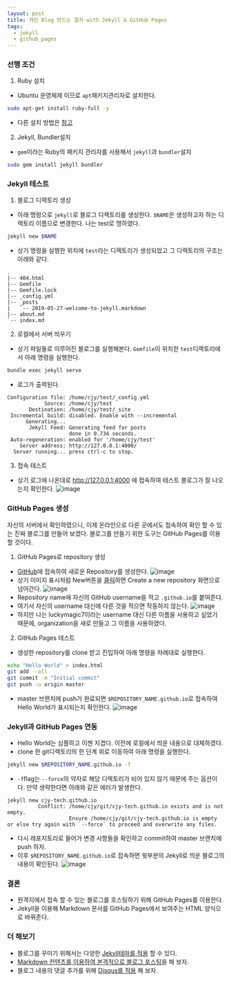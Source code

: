 ```yaml
---
layout: post
title: 개인 Blog 만드는 절차 with Jekyll & GitHub Pages
tags:
  - jekyll
  - github_pages
---
```


### 선행 조건

1. Ruby 설치
  * Ubuntu 운영체제 이므로 `apt`패키지관리자로 설치한다.
```bash
sudo apt-get install ruby-full -y
```
  * 다른 설치 방법은 [참고](https://www.ruby-lang.org/ko/documentation/installation/)
2. Jekyll, Bundler설치
  * `gem`이라는 Ruby의 패키지 관리자를 사용해서 `jekyll`과 `bundler`설치
```bash
sudo gem install jekyll bundler
```

### Jekyll 테스트

1. 블로그 디렉토리 생성
  * 아래 명령으로 `jekyll`로 블로그 디렉토리를 생성한다. `$NAME`은 생성하고자 하는 디렉토리 이름으로 변경한다. 나는 test로 명하였다.
```bash
jekyll new $NAME
```
  * 상기 명령을 실행한 위치에 `test`라는 디렉토리가 생성되었고 그 디렉토리의 구조는 아래와 같다.
```
.
|-- 404.html
|-- Gemfile
|-- Gemfile.lock
|-- _config.yml
|-- _posts
|   `-- 2019-05-27-welcome-to-jekyll.markdown
|-- about.md
`-- index.md
```
2. 로컬에서 서버 띄우기
  * 상기 파일들로 이루어진 블로그를 실행해본다. `Gemfile`이 위치한 `test`디렉토리에서 아래 명령을 실행한다.
```bash
bundle exec jekyll serve
```
  * 로그가 출력된다.
```
Configuration file: /home/cjy/test/_config.yml
            Source: /home/cjy/test
       Destination: /home/cjy/test/_site
 Incremental build: disabled. Enable with --incremental
      Generating...
       Jekyll Feed: Generating feed for posts
                    done in 0.734 seconds.
 Auto-regeneration: enabled for '/home/cjy/test'
    Server address: http://127.0.0.1:4000/
  Server running... press ctrl-c to stop.
```
3. 접속 테스트
  * 상기 로그에 나온대로 http://127.0.0.1:4000 에 접속하여 테스트 블로그가 잘 나오는지 확인한다.
![image](https://user-images.githubusercontent.com/33619494/58391842-51e37900-8072-11e9-82ce-284be7e55f2d.png)

### GitHub Pages 생성
자신의 서버에서 확인하였으니, 이제 온라인으로 다른 곳에서도 접속하여 확인 할 수 있는 진짜 블로그를 만들어 보겠다.
블로그를 만들기 위한 도구는 GitHub Pages를 이용할 것이다.
1. GitHub Pages로 repository 생성
  * [GitHub](https://github.com/)에 접속하여 새로운 Repository를 생성한다.
![image](https://user-images.githubusercontent.com/33619494/58393109-13e95380-8078-11e9-8f7c-4c2dd7909b68.png)
  * 상기 이미지 표시처럼 New버튼을 [클릭](https://github.com/new)하면 Create a new repository 화면으로 넘어간다.
![image](https://user-images.githubusercontent.com/33619494/58393174-67f43800-8078-11e9-9a20-9e5d80d9914e.png)
  * Repository name에 자신의 GitHub username을 적고 `.github.io`를 붙여준다.
  * 여기서 자신의 username 대신에 다른 것을 적으면 작동하지 않는다.
![image](https://user-images.githubusercontent.com/33619494/58393422-9aeafb80-8079-11e9-9ad4-c03cc6624c96.png)
  * 하지만 나는 luckymagic7이라는 username 대신 다른 이름을 사용하고 싶었기 때문에, organization을 새로 만들고 그 이름을 사용하였다.
2. GitHub Pages 테스트
  * 생성한 repository를 clone 받고 진입하여 아래 명령을 차례대로 실행한다.
```bash
echo "Hello World" > index.html
git add --all
git commit -m "Initial commit"
git push -u origin master
```
  * master 브랜치에 push가 완료되면 `$REPOSITORY_NAME.github.io`로 접속하여 Hello World가 표시되는지 확인한다.
![image](https://user-images.githubusercontent.com/33619494/58393797-4779ad00-807b-11e9-837c-a612af4aee88.png)

### Jekyll과 GitHub Pages 연동

  * Hello World는 심플하고 이젠 지겹다. 이전에 로컬에서 띄운 내용으로 대체하겠다.
  * clone 한 git디렉토리의 한 단계 위로 이동하여 아래 명령을 실행한다.
```bash
jekyll new $REPOSITORY_NAME.github.io -f
```
  * `-f`flag는 `--force`의 약자로 해당 디렉토리가 비어 있지 않기 때문에 주는 옵션이다. 만약 생략한다면 아래와 같은 에러가 발생한다.
```
jekyll new cjy-tech.github.io
          Conflict: /home/cjy/git/cjy-tech.github.io exists and is not empty.
                    Ensure /home/cjy/git/cjy-tech.github.io is empty or else try again with `--force` to proceed and overwrite any files.
```
  * 다시 레포지토리로 들어가 변경 사항들을 확인하고 commit하여 master 브랜치에 push 하자.
  * 이후 `$REPOSITORY_NAME.github.io`로 접속하면 윗부분의 Jekyll로 띄운 블로그의 내용이 확인된다.
![image](https://user-images.githubusercontent.com/33619494/58391842-51e37900-8072-11e9-82ce-284be7e55f2d.png)

### 결론
- 원격지에서 접속 할 수 있는 블로그를 호스팅하기 위해 GitHub Pages를 이용한다.
-  Jekyll을 이용해 Markdown 문서를 GitHub Pages에서 보여주는 HTML 양식으로 바꿔준다.

### 더 해보기
- 블로그를 꾸미기 위해서는 다양한 [Jekyll테마를 적용]() 할 수 있다.
- [Markdown 컨텐츠를 이용하여 본격적으로 블로그 포스팅]()을 해 보자.
- 블로그 내용의 댓글 추가를 위해 [Disqus를 적용]() 해 보자.
